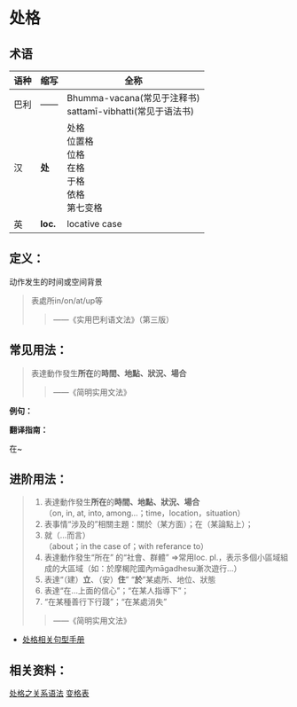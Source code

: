 # 处格
## 术语

|语种|缩写|全称|
|-|-|-|
|巴利|——|Bhumma-vacana\(常见于注释书\)<br>sattamī-vibhatti\(常见于语法书\)|
|汉|**处**|处格<br>位置格<br>位格<br>在格<br>于格<br>依格<br>第七变格|
|英|**loc.**|locative case|

## 定义：

动作发生的时间或空间背景

> 表處所in/on/at/up等
>
> > ——《实用巴利语文法》（第三版）

## 常见用法：

>表達動作發生**所在**的**時間、地點、狀況、場合**
>>——《简明实用文法》

**例句：**

**翻译指南：**

在~

## 进阶用法：

>1. 表達動作發生**所在**的**時間、地點、狀況、場合**<br>（on, in, at, into, among…；time，location，situation）
>2. 表事情“涉及的”相關主題：關於（某方面）；在（某論點上）；
>3. 就（…而言）<br>（about；in the case of；with referance to）
>4. 表達動作發生“所在” 的“社會、群體” =>常用loc. pl.，表示多個小區域組成的大區域（如：於摩楬陀國內māgadhesu漸次遊行…）
>5. 表達“（建）**立**、（安）**住**” “**於**”某處所、地位、狀態
>6. 表達“在…上面的信心”；“在某人指導下”；
>7. “在某種善行下行踐”；“在某處消失”
>>——《简明实用文法》

* [处格相关句型手册](../grammar/grammar.md)

## 相关资料：

[处格之关系语法](../basic-relation/loc.md)
[变格表](ending-table.md)

